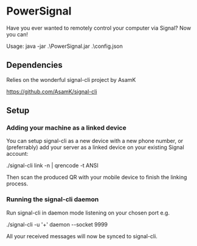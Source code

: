 # PowerSignal

Have you ever wanted to remotely control your computer via Signal? Now you can!

Usage: java -jar .\PowerSignal.jar .\config.json

## Dependencies

Relies on the wonderful signal-cli project by AsamK

https://github.com/AsamK/signal-cli

## Setup

### Adding your machine as a linked device

You can setup signal-cli as a new device with a new phone number, or (preferrably) add your server as a linked device on your existing Signal account:

./signal-cli link -n <your-server-name> | qrencode -t ANSI
  
Then scan the produced QR with your mobile device to finish the linking process.

### Running the signal-cli daemon

Run signal-cli in daemon mode listening on your chosen port e.g.
  
./signal-cli -u '+<your-registered-phone-number>' daemon --socket 9999
  
All your received messages will now be synced to signal-cli.
